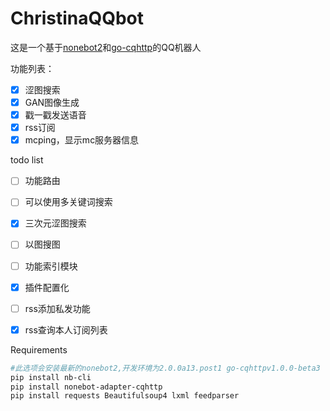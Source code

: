# ChristinaQQbot

这是一个基于[nonebot2](https://github.com/nonebot/nonebot2)和[go-cqhttp](https://github.com/Mrs4s/go-cqhttp)的QQ机器人

功能列表：

- [x] 涩图搜索
- [x] GAN图像生成
- [x] 戳一戳发送语音
- [x] rss订阅
- [x] mcping，显示mc服务器信息

todo list

- [ ] 功能路由

- [ ] 可以使用多关键词搜索
- [x] 三次元涩图搜索
- [ ] 以图搜图
- [ ] 功能索引模块
- [x] 插件配置化
- [ ] rss添加私发功能
- [x] rss查询本人订阅列表

Requirements

```sh
#此选项会安装最新的nonebot2,开发环境为2.0.0a13.post1 go-cqhttpv1.0.0-beta3
pip install nb-cli
pip install nonebot-adapter-cqhttp
pip install requests Beautifulsoup4 lxml feedparser
```


